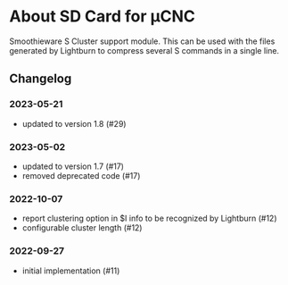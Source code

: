 # About SD Card for µCNC

Smoothieware S Cluster support module. This can be used with the files generated by Lightburn to compress several S commands in a single line.

## Changelog

### 2023-05-21

- updated to version 1.8 (#29)

### 2023-05-02

- updated to version 1.7 (#17)
- removed deprecated code (#17)

### 2022-10-07

- report clustering option in $I info to be recognized by Lightburn (#12)
- configurable cluster length (#12)

### 2022-09-27

- initial implementation (#11)
